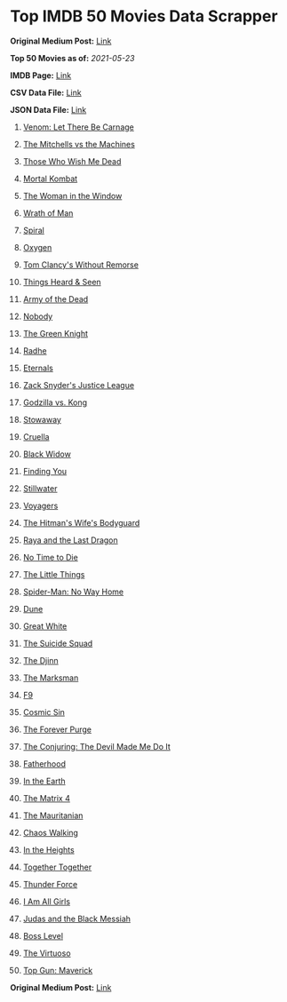 # Top IMDB 50 Movies Data Scrapper

**Original Medium Post:** [Link](https://medium.com/@nishantsahoo/which-movie-should-i-watch-5c83a3c0f5b1) 

**Top 50 Movies as of:** _2021-05-23_

**IMDB Page:** [Link](http://www.imdb.com/search/title?release_date=2021,2021&title_type=feature)

**CSV Data File:** [Link](/Data/data.csv)

**JSON Data File:** [Link](/Data/data.json)

1. [Venom: Let There Be Carnage](https://www.imdb.com/title/tt7097896/?ref_=adv_li_tt)

2. [The Mitchells vs the Machines](https://www.imdb.com/title/tt7979580/?ref_=adv_li_tt)

3. [Those Who Wish Me Dead](https://www.imdb.com/title/tt3215824/?ref_=adv_li_tt)

4. [Mortal Kombat](https://www.imdb.com/title/tt0293429/?ref_=adv_li_tt)

5. [The Woman in the Window](https://www.imdb.com/title/tt6111574/?ref_=adv_li_tt)

6. [Wrath of Man](https://www.imdb.com/title/tt11083552/?ref_=adv_li_tt)

7. [Spiral](https://www.imdb.com/title/tt10342730/?ref_=adv_li_tt)

8. [Oxygen](https://www.imdb.com/title/tt6341832/?ref_=adv_li_tt)

9. [Tom Clancy's Without Remorse](https://www.imdb.com/title/tt0499097/?ref_=adv_li_tt)

10. [Things Heard & Seen](https://www.imdb.com/title/tt10962368/?ref_=adv_li_tt)

11. [Army of the Dead](https://www.imdb.com/title/tt0993840/?ref_=adv_li_tt)

12. [Nobody](https://www.imdb.com/title/tt7888964/?ref_=adv_li_tt)

13. [The Green Knight](https://www.imdb.com/title/tt9243804/?ref_=adv_li_tt)

14. [Radhe](https://www.imdb.com/title/tt10888594/?ref_=adv_li_tt)

15. [Eternals](https://www.imdb.com/title/tt9032400/?ref_=adv_li_tt)

16. [Zack Snyder's Justice League](https://www.imdb.com/title/tt12361974/?ref_=adv_li_tt)

17. [Godzilla vs. Kong](https://www.imdb.com/title/tt5034838/?ref_=adv_li_tt)

18. [Stowaway](https://www.imdb.com/title/tt9203694/?ref_=adv_li_tt)

19. [Cruella](https://www.imdb.com/title/tt3228774/?ref_=adv_li_tt)

20. [Black Widow](https://www.imdb.com/title/tt3480822/?ref_=adv_li_tt)

21. [Finding You](https://www.imdb.com/title/tt8760280/?ref_=adv_li_tt)

22. [Stillwater](https://www.imdb.com/title/tt10696896/?ref_=adv_li_tt)

23. [Voyagers](https://www.imdb.com/title/tt9664108/?ref_=adv_li_tt)

24. [The Hitman's Wife's Bodyguard](https://www.imdb.com/title/tt8385148/?ref_=adv_li_tt)

25. [Raya and the Last Dragon](https://www.imdb.com/title/tt5109280/?ref_=adv_li_tt)

26. [No Time to Die](https://www.imdb.com/title/tt2382320/?ref_=adv_li_tt)

27. [The Little Things](https://www.imdb.com/title/tt10016180/?ref_=adv_li_tt)

28. [Spider-Man: No Way Home](https://www.imdb.com/title/tt10872600/?ref_=adv_li_tt)

29. [Dune](https://www.imdb.com/title/tt1160419/?ref_=adv_li_tt)

30. [Great White](https://www.imdb.com/title/tt8435002/?ref_=adv_li_tt)

31. [The Suicide Squad](https://www.imdb.com/title/tt6334354/?ref_=adv_li_tt)

32. [The Djinn](https://www.imdb.com/title/tt9352356/?ref_=adv_li_tt)

33. [The Marksman](https://www.imdb.com/title/tt6902332/?ref_=adv_li_tt)

34. [F9](https://www.imdb.com/title/tt5433138/?ref_=adv_li_tt)

35. [Cosmic Sin](https://www.imdb.com/title/tt11762434/?ref_=adv_li_tt)

36. [The Forever Purge](https://www.imdb.com/title/tt10327252/?ref_=adv_li_tt)

37. [The Conjuring: The Devil Made Me Do It](https://www.imdb.com/title/tt7069210/?ref_=adv_li_tt)

38. [Fatherhood](https://www.imdb.com/title/tt4733624/?ref_=adv_li_tt)

39. [In the Earth](https://www.imdb.com/title/tt13429362/?ref_=adv_li_tt)

40. [The Matrix 4](https://www.imdb.com/title/tt10838180/?ref_=adv_li_tt)

41. [The Mauritanian](https://www.imdb.com/title/tt4761112/?ref_=adv_li_tt)

42. [Chaos Walking](https://www.imdb.com/title/tt2076822/?ref_=adv_li_tt)

43. [In the Heights](https://www.imdb.com/title/tt1321510/?ref_=adv_li_tt)

44. [Together Together](https://www.imdb.com/title/tt11285280/?ref_=adv_li_tt)

45. [Thunder Force](https://www.imdb.com/title/tt10121392/?ref_=adv_li_tt)

46. [I Am All Girls](https://www.imdb.com/title/tt9013182/?ref_=adv_li_tt)

47. [Judas and the Black Messiah](https://www.imdb.com/title/tt9784798/?ref_=adv_li_tt)

48. [Boss Level](https://www.imdb.com/title/tt7638348/?ref_=adv_li_tt)

49. [The Virtuoso](https://www.imdb.com/title/tt4136456/?ref_=adv_li_tt)

50. [Top Gun: Maverick](https://www.imdb.com/title/tt1745960/?ref_=adv_li_tt)

**Original Medium Post:** [Link](https://medium.com/@nishantsahoo/which-movie-should-i-watch-5c83a3c0f5b1) 
